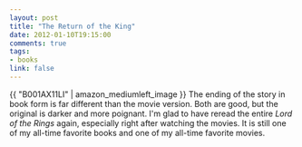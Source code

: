 ```yaml
---
layout: post
title: "The Return of the King"
date: 2012-01-10T19:15:00
comments: true
tags:
- books
link: false
---
```

{{ "B001AX11LI" | amazon_mediumleft_image }}
The ending of the story in book form is far different than the movie version. Both are good, but the original is darker and more poignant. I'm glad to have reread the entire _Lord of the Rings_ again, especially right after watching the movies. It is still one of my all-time favorite books and one of my all-time favorite movies. 
